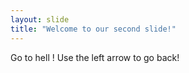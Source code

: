 ```yaml
---
layout: slide
title: "Welcome to our second slide!"
---
```

Go to hell !
Use the left arrow to go back!